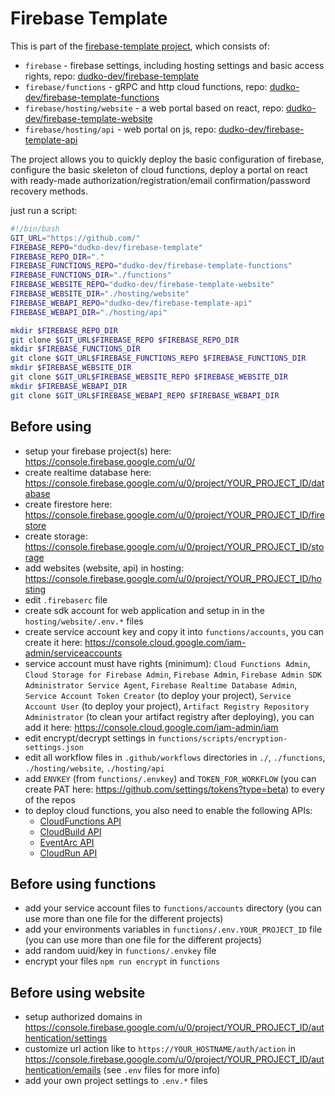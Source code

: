 # Firebase Template

This is part of the [firebase-template project](!https://github.com/search?q=topic%3Afirebase-template+org%3Adudko-dev&type=Repositories), which consists of:

- `firebase` - firebase settings, including hosting settings and basic access rights, repo: [dudko-dev/firebase-template](https://github.com/dudko-dev/firebase-template)
- `firebase/functions` - gRPC and http cloud functions, repo: [dudko-dev/firebase-template-functions](https://github.com/dudko-dev/firebase-template-functions)
- `firebase/hosting/website` - a web portal based on react, repo: [dudko-dev/firebase-template-website](https://github.com/dudko-dev/firebase-template-website)
- `firebase/hosting/api` - web portal on js, repo: [dudko-dev/firebase-template-api](https://github.com/dudko-dev/firebase-template-api)

The project allows you to quickly deploy the basic configuration of firebase, configure the basic skeleton of cloud functions, deploy a portal on react with ready-made authorization/registration/email confirmation/password recovery methods.

just run a script:

```bash
#!/bin/bash
GIT_URL="https://github.com/"
FIREBASE_REPO="dudko-dev/firebase-template"
FIREBASE_REPO_DIR="."
FIREBASE_FUNCTIONS_REPO="dudko-dev/firebase-template-functions"
FIREBASE_FUNCTIONS_DIR="./functions"
FIREBASE_WEBSITE_REPO="dudko-dev/firebase-template-website"
FIREBASE_WEBSITE_DIR="./hosting/website"
FIREBASE_WEBAPI_REPO="dudko-dev/firebase-template-api"
FIREBASE_WEBAPI_DIR="./hosting/api"

mkdir $FIREBASE_REPO_DIR
git clone $GIT_URL$FIREBASE_REPO $FIREBASE_REPO_DIR
mkdir $FIREBASE_FUNCTIONS_DIR
git clone $GIT_URL$FIREBASE_FUNCTIONS_REPO $FIREBASE_FUNCTIONS_DIR
mkdir $FIREBASE_WEBSITE_DIR
git clone $GIT_URL$FIREBASE_WEBSITE_REPO $FIREBASE_WEBSITE_DIR
mkdir $FIREBASE_WEBAPI_DIR
git clone $GIT_URL$FIREBASE_WEBAPI_REPO $FIREBASE_WEBAPI_DIR
```

## Before using

- setup your firebase project(s) here: <https://console.firebase.google.com/u/0/>
- create realtime database here: <https://console.firebase.google.com/u/0/project/YOUR_PROJECT_ID/database>
- create firestore here: <https://console.firebase.google.com/u/0/project/YOUR_PROJECT_ID/firestore>
- create storage: <https://console.firebase.google.com/u/0/project/YOUR_PROJECT_ID/storage>
- add websites (website, api) in hosting: <https://console.firebase.google.com/u/0/project/YOUR_PROJECT_ID/hosting>
- edit `.firebaserc` file
- create sdk account for web application and setup in in the `hosting/website/.env.*` files
- create service account key and copy it into `functions/accounts`, you can create it here: <https://console.cloud.google.com/iam-admin/serviceaccounts>
- service account must have rights (minimum): `Cloud Functions Admin`, `Cloud Storage for Firebase Admin`, `Firebase Admin`, `Firebase Admin SDK Administrator Service Agent`, `Firebase Realtime Database Admin`, `Service Account Token Creator` (to deploy your project), `Service Account User` (to deploy your project), `Artifact Registry Repository Administrator` (to clean your artifact registry after deploying), you can add it here: <https://console.cloud.google.com/iam-admin/iam>
- edit encrypt/decrypt settings in `functions/scripts/encryption-settings.json`
- edit all workflow files in `.github/workflows` directories in `./`, `./functions`, `./hosting/website`, `./hosting/api`
- add `ENVKEY` (from `functions/.envkey`) and `TOKEN_FOR_WORKFLOW` (you can create PAT here: <https://github.com/settings/tokens?type=beta>) to every of the repos
- to deploy cloud functions, you also need to enable the following APIs:
  - [CloudFunctions API](https://console.cloud.google.com/marketplace/product/google/cloudfunctions.googleapis.com)
  - [CloudBuild API](https://console.cloud.google.com/marketplace/product/google/cloudbuild.googleapis.com)
  - [EventArc API](https://console.cloud.google.com/marketplace/product/google/eventarc.googleapis.com)
  - [CloudRun API](https://console.cloud.google.com/marketplace/product/google/run.googleapis.com)

## Before using functions

- add your service account files to `functions/accounts` directory (you can use more than one file for the different projects)
- add your environments variables in `functions/.env.YOUR_PROJECT_ID` file (you can use more than one file for the different projects)
- add random uuid/key in `functions/.envkey` file
- encrypt your files `npm run encrypt` in `functions`

## Before using website

- setup authorized domains in <https://console.firebase.google.com/u/0/project/YOUR_PROJECT_ID/authentication/settings>
- customize url action like to `https://YOUR_HOSTNAME/auth/action` in <https://console.firebase.google.com/u/0/project/YOUR_PROJECT_ID/authentication/emails> (see `.env` files for more info)
- add your own project settings to `.env.*` files
